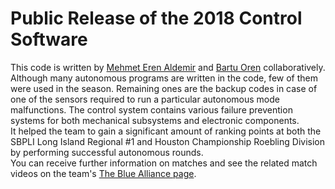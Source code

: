 # Public Release of the 2018 Control Software
This code is written by [Mehmet Eren Aldemir](https://github.com/Accurex) and [Bartu Oren](https://github.com/orenbartu) collaboratively. Although many autonomous programs are written in the code, few of them were used in the season. Remaining ones are the backup codes in case of one of the sensors required to run a particular autonomous mode malfunctions. The control system contains various failure prevention systems for both mechanical subsystems and electronic components.  
It helped the team to gain a significant amount of ranking points at both the SBPLI Long Island Regional #1 and Houston Championship Roebling Division by performing successful autonomous rounds.  
You can receive further information on matches and see the related match videos on the team's [The Blue Alliance page](https://www.thebluealliance.com/team/3646).
